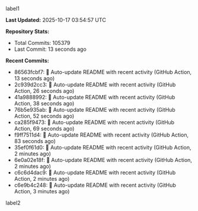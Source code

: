 
label1 
<!-- ACTIVITY_START -->
**Last Updated:** 2025-10-17 03:54:57 UTC

**Repository Stats:**
- Total Commits: 105379
- Last Commit: 13 seconds ago

**Recent Commits:**
- 86563fcbf7: 🤖 Auto-update README with recent activity (GitHub Action, 13 seconds ago)
- 2c939d2cc3: 🤖 Auto-update README with recent activity (GitHub Action, 26 seconds ago)
- 41a9888992: 🤖 Auto-update README with recent activity (GitHub Action, 38 seconds ago)
- 76b5e935ab: 🤖 Auto-update README with recent activity (GitHub Action, 52 seconds ago)
- ca285f9473: 🤖 Auto-update README with recent activity (GitHub Action, 69 seconds ago)
- f9ff7511d4: 🤖 Auto-update README with recent activity (GitHub Action, 83 seconds ago)
- 35ef0f61d0: 🤖 Auto-update README with recent activity (GitHub Action, 2 minutes ago)
- 6e0a02e18f: 🤖 Auto-update README with recent activity (GitHub Action, 2 minutes ago)
- c6c6d4dac9: 🤖 Auto-update README with recent activity (GitHub Action, 2 minutes ago)
- c6e9b4c248: 🤖 Auto-update README with recent activity (GitHub Action, 3 minutes ago)
<!-- ACTIVITY_END -->

label2
